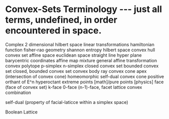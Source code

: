 # Convex-Sets Terminology --- just all terms, undefined, in order encountered in space.

Complex 2 dimensional hilbert space
linear transformations
hamiltonian function
fisher-rao geometry
shannon entropy
hilbert space
convex hull
convex set
affine space
euclidean space
straight line
hyper plane
barycentric coordinates
affine map
mixture
general affine transformation
convex polytope
p-simplex
n-simplex
closed convex set
bounded convex set
closed, bounded convex set
convex body
ray
convex cone
apex (intersection of convex cone)
homeomorphic
self-dual convex cone
positive orthant of E^n
hyperoctant
extreme points [math]/pure points [physics]
face (face of convex set)
k-face
0-face
(n-1)-face, facet
lattice
convex combination

self-dual (property of facial-laticce within a simplex space)

Boolean Lattice










